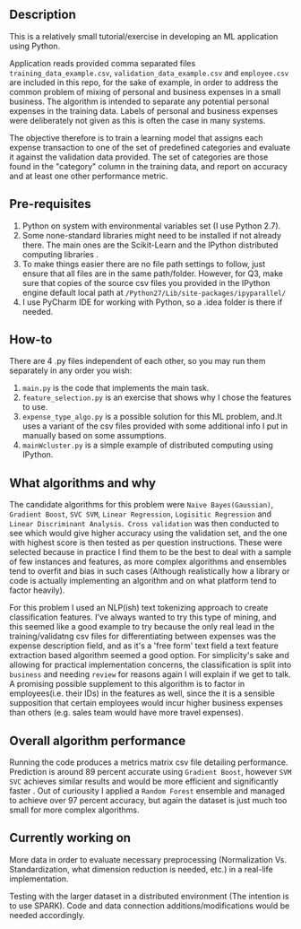 ## Description
This is a relatively small tutorial/exercise in developing an ML application using Python.

Application reads provided comma separated files `training_data_example.csv`, `validation_data_example.csv` and `employee.csv` are included in this repo, for the sake of example, in order to address the common problem of mixing of personal and business expenses in a small business.  The algorithm is intended to separate any potential personal expenses in the training data.  Labels of personal and business expenses were deliberately not given as this is often the case in many systems.

The objective therefore is to train a learning model that assigns each expense transaction to one of the set of predefined categories and evaluate it against the validation data provided.  The set of categories are those found in the "category" column in the training data, and report on accuracy and at least one other performance metric.

## Pre-requisites
1. Python on system with environmental variables set (I use Python 2.7).
2. Some none-standard libraries might need to be installed if not already there. The main ones are the Scikit-Learn and the IPython 	    distributed computing libraries .
3. To make things easier there are no file path settings to follow, just ensure that all files are in the same path/folder. However, for    Q3, make sure that copies of the source csv files you provided in the IPython engine default local path at
   `/Python27/Lib/site-packages/ipyparallel/`
4. I use PyCharm IDE for working with Python, so a .idea folder is there if needed.


## How-to
There are 4 .py files independent of each other, so you may run them separately in any order you wish: 
1. `main.py` is the code that implements the main task.
2. `feature_selection.py` is an exercise that shows why I chose the features to use.
3. `expense_type_algo.py` is a possible solution for this ML problem, and.It uses a variant of the csv files  provided with some          	    additional info I put in manually based on some assumptions.
4. `mainWcluster.py` is a simple example of distributed computing using IPython.

## What algorithms and why

The candidate algorithms for this problem were `Naive Bayes(Gaussian)`, `Gradient Boost`, `SVC SVM`, `Linear Regression`, `Logisitic Regression` and `Linear Discriminant Analysis`.` Cross validation` was then conducted to see which would give higher accuracy using the validation set, and the one with highest score is then tested as per question instructions. These were selected because in practice I find them to be the best to deal with a sample of few instances and features, as more complex algorithms and ensembles tend to overfit and bias in such cases (Although realistically how a library or code is actually implementing an algorithm and on what platform tend to factor heavily).

For this problem I used an NLP(ish) text tokenizing approach to create classification features. I've always wanted to try this type of mining, and this seemed like a good example to try because the only real lead in the training/validatng csv files for differentiating between expenses was the expense description field, and as it's a 'free form' text field a text feature extraction based algorithm seemed a good option. For simplicity's sake and allowing for practical implementation concerns, the classification is split into `business` and needing `review` for reasons again I will explain if we get to talk.
A promising possible supplement to this algorithm is to factor in employees(i.e. their IDs) in the features as well, since the it is a sensible supposition that certain employees would incur higher business expenses than others (e.g. sales team would have more travel expenses). 

## Overall algorithm performance

Running the code produces a metrics matrix csv file detailing performance. Prediction is around 89 percent accurate using `Gradient Boost`, however `SVM SVC` achieves similar results and would be more efficient and significantly faster . Out of curiousity I applied a `Random Forest` ensemble and managed to achieve over 97 percent accuracy, but again the dataset is just much too small for more complex algorithms.

## Currently working on

More data in order to evaluate necessary preprocessing (Normalization Vs. Standardization, what dimension reduction is needed, etc.) in a real-life implementation.

Testing with the larger dataset in a distributed environment (The intention is to use SPARK). Code and data connection additions/modifications would be needed accordingly.
